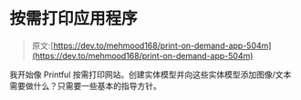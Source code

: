 # 按需打印应用程序

> 原文:[https://dev.to/mehmood168/print-on-demand-app-504m](https://dev.to/mehmood168/print-on-demand-app-504m)

我开始像 Printful 按需打印网站。创建实体模型并向这些实体模型添加图像/文本需要做什么？只需要一些基本的指导方针。